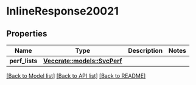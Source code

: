 # InlineResponse20021

## Properties

Name | Type | Description | Notes
------------ | ------------- | ------------- | -------------
**perf_lists** | [**Vec<crate::models::SvcPerf>**](SvcPerf.md) |  | 

[[Back to Model list]](../README.md#documentation-for-models) [[Back to API list]](../README.md#documentation-for-api-endpoints) [[Back to README]](../README.md)


